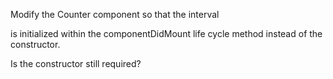 Modify the Counter component so that the interval

is initialized within the componentDidMount life cycle method
instead of the constructor.

Is the constructor still required?

